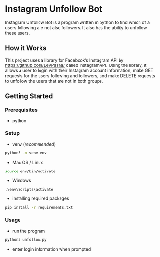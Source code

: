 # Instagram Unfollow Bot
Instagram Unfollow Bot is a program written in python to find which of a users following are not also followers. It also has the ability to unfollow these users.
 
## How it Works
This project uses a library for Facebook’s Instagram API by https://github.com/LevPasha/ called InstagramAPI. Using the library, it allows a user to login with their Instagram account information, make GET requests for the users following and followers, and make DELETE requests to unfollow the users that are not in both groups.

## Getting Started
### Prerequisites
* python

### Setup
* venv (*recommended*)
```bash
python3 -m venv env
```
* Mac OS / Linux
```bash
source env/bin/activate
```
* Windows
```
.\env\Scripts\activate	
```

* installing required packages
```bash
pip install -r requirements.txt
```

### Usage
* run the program
```bash
python3 unfollow.py
```

* enter login information when prompted
